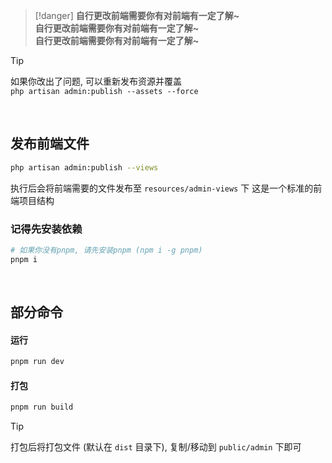 
> [!danger]
> __自行更改前端需要你有对前端有一定了解~__ <br>
> __自行更改前端需要你有对前端有一定了解~__ <br>
> __自行更改前端需要你有对前端有一定了解~__ <br>



> [!tip]
> 如果你改出了问题, 可以重新发布资源并覆盖 <br>
> `php artisan admin:publish --assets --force`

<br>

## __发布前端文件__

```bash
php artisan admin:publish --views
```

执行后会将前端需要的文件发布至 `resources/admin-views` 下
这是一个标准的前端项目结构

### __记得先安装依赖__

```bash
# 如果你没有pnpm, 请先安装pnpm (npm i -g pnpm)
pnpm i
```

<br>

## __部分命令__


#### __运行__

```bash
pnpm run dev
```

#### __打包__

```bash
pnpm run build
```


> [!tip]
> 打包后将打包文件 (默认在 `dist` 目录下), 复制/移动到 `public/admin` 下即可
